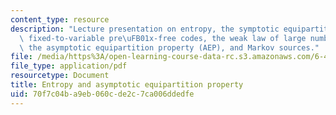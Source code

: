 ```yaml
---
content_type: resource
description: "Lecture presentation on entropy, the symptotic equipartition property,\
  \ fixed-to-variable pre\uFB01x-free codes, the weak law of large numbers (WLLN),\
  \ the asymptotic equipartition property (AEP), and Markov sources."
file: /media/https%3A/open-learning-course-data-rc.s3.amazonaws.com/6-450-principles-of-digital-communication-i-fall-2009/70f7c04ba9eb060cde2c7ca006ddedfe_MIT6_450F09_slide04.pdf
file_type: application/pdf
resourcetype: Document
title: Entropy and asymptotic equipartition property
uid: 70f7c04b-a9eb-060c-de2c-7ca006ddedfe
---
```

